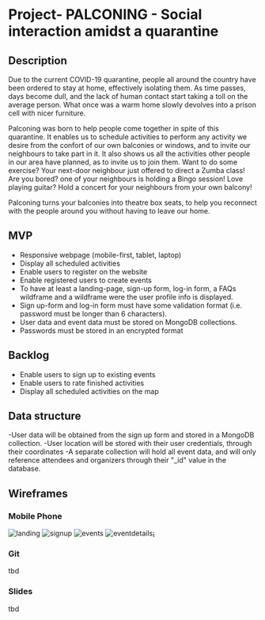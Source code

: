 # Project- PALCONING - Social interaction amidst a quarantine 



## Description
Due to the current COVID-19 quarantine, people all around the country have been ordered to stay at home, effectively isolating them. As time passes, days become dull, and the lack of human contact start taking a toll on the average person. What once was a warm home slowly devolves into a prison cell with nicer furniture.

Palconing was born to help people come together in spite of this quarantine. It enables us to schedule activities to perform any activity we desire from the confort of our own balconies or windows, and to invite our neighbours to take part in it. It also shows us all the activities other people in our area have planned, as to invite us to join them. Want to do some exercise? Your next-door neighbour just offered to direct a Zumba class! Are you bored? one of your neighbours is holding a Bingo session! Love playing guitar? Hold a concert for your neighbours from your own balcony!

Palconing  turns your balconies into theatre box seats, to help you reconnect with the people around you without having to leave our home.

## MVP
- Responsive webpage (mobile-first, tablet, laptop)
- Display all scheduled activities
- Enable users to register on the website
- Enable registered users to create events
- To have at least a landing-page, sign-up form, log-in form, a FAQs wildframe and a wildframe were the user profile info is displayed. 
- Sign up-form and log-in form must have some validation format (i.e. password must be longer than 6 characters).
- User data and event data must be stored on MongoDB collections.
- Passwords must be stored in an encrypted format

## Backlog
- Enable users to sign up to existing events
- Enable users to rate finished activities
- Display all scheduled activities on the map

## Data structure
-User data will be obtained from the sign up form and stored in a MongoDB collection. 
-User location will be stored with their user credentials, through their coordinates
-A separate collection will hold all event data, and will only reference attendees and organizers through their "_id" value in the database.

## Wireframes

### Mobile Phone

![landing](https://github.com/adrianVide/module-2-ironhack/blob/master/public/images/nonweb/mobView1.png)
![signup](https://github.com/adrianVide/module-2-ironhack/blob/master/public/images/nonweb/mobView2.png)
![events](https://github.com/adrianVide/module-2-ironhack/blob/master/public/images/nonweb/mobView3.png)
![eventdetails¡](https://github.com/adrianVide/module-2-ironhack/blob/master/public/images/nonweb/mobView4.png)



### Git
tbd


### Slides
tbd